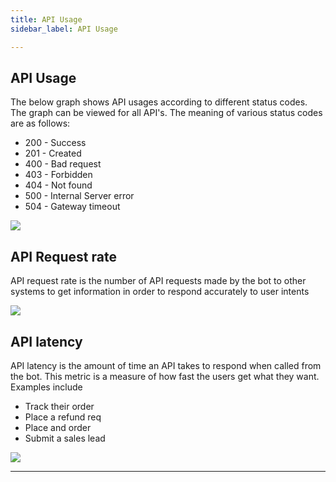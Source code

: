 ```yaml
---
title: API Usage
sidebar_label: API Usage

---
```

## API Usage

The below graph shows API usages according to different status codes. The graph can be viewed for all API's. The meaning of various status codes are as follows:

- 200 - Success
- 201 - Created
- 400 - Bad request
- 403 - Forbidden
- 404 - Not found
- 500 - Internal Server error
- 504 - Gateway timeout
    
![](https://cdn.yellowmessenger.com/zQMQQXAR0BxG1622791815717.jpg)

## API Request rate

API request rate is the number of API requests made by the bot to other systems to get information in order to respond accurately to user intents

![](https://cdn.yellowmessenger.com/0fLdFcfVSDaN1622791821236.jpg)

## API latency

API latency is the amount of time an API takes to respond when called from the bot. This metric is a measure of how fast the users get what they want. Examples include 

- Track their order
- Place a refund req
- Place and order
- Submit a sales lead

![](https://cdn.yellowmessenger.com/JIh7r8trOn9l1622791826792.jpg)

---